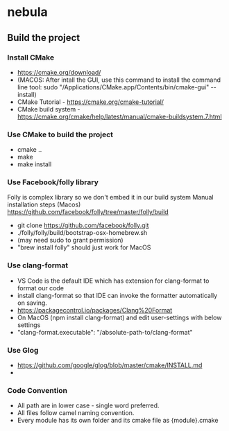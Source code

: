 # nebula

## Build the project

### Install CMake

- https://cmake.org/download/ 
- (MACOS: After intall the GUI, use this command to install the command line tool: sudo "/Applications/CMake.app/Contents/bin/cmake-gui" --install)
- CMake Tutorial - https://cmake.org/cmake-tutorial/
- CMake build system - https://cmake.org/cmake/help/latest/manual/cmake-buildsystem.7.html

### Use CMake to build the project

- cmake ..
- make
- make install

### Use Facebook/folly library

Folly is complex library so we don't embed it in our build system
Manual installation steps (Macos) https://github.com/facebook/folly/tree/master/folly/build
- git clone https://github.com/facebook/folly.git
- ./folly/folly/build/bootstrap-osx-homebrew.sh
- (may need sudo to grant permission)
- "brew install folly" should just work for MacOS

### Use clang-format

- VS Code is the default IDE which has extension for clang-format to format our code
- install clang-format so that IDE can invoke the formatter automatically on saving.
- https://packagecontrol.io/packages/Clang%20Format
- On MacOS (npm install clang-format) and edit user-settings with below settings
- "clang-format.executable": "/absolute-path-to/clang-format"


### Use Glog

- https://github.com/google/glog/blob/master/cmake/INSTALL.md
- 


### Code Convention

- All path are in lower case - single word preferred.
- All files follow camel naming convention.
- Every module has its own folder and its cmake file as {module}.cmake
